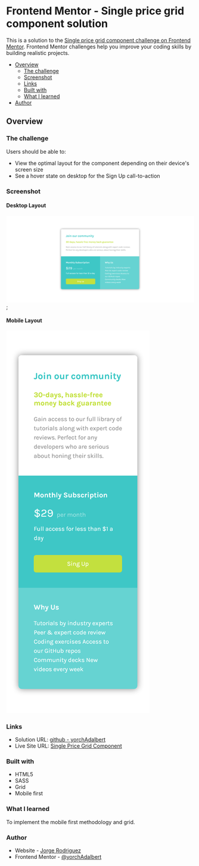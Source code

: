 # Frontend Mentor - Single price grid component solution

This is a solution to the [Single price grid component challenge on Frontend Mentor](https://www.frontendmentor.io/challenges/single-price-grid-component-5ce41129d0ff452fec5abbbc). Frontend Mentor challenges help you improve your coding skills by building realistic projects. 

- [Overview](#overview)
  - [The challenge](#the-challenge)
  - [Screenshot](#screenshot)
  - [Links](#links)
  - [Built with](#built-with)
  - [What I learned](#what-i-learned)
- [Author](#author)

## Overview

### The challenge

Users should be able to:

- View the optimal layout for the component depending on their device's screen size
- See a hover state on desktop for the Sign Up call-to-action


### Screenshot

#### Desktop Layout
![](img/desktop-layout.png);

#### Mobile Layout
![](img/mobile-layot.png)

### Links 

- Solution URL: [github - yorchAdalbert ](https://github.com/yorchAdalbert/ntf-component)
- Live Site URL: [Single Price Grid Component ]()


### Built with

- HTML5
- SASS
- Grid
- Mobile first

### What I learned

To implement the mobile first methodology and grid.

### Author

- Website - [Jorge Rodriguez](http://www.yorchadalbert.com)
- Frontend Mentor - [@yorchAdalbert](https://www.frontendmentor.io/profile/yorchAdalbert)